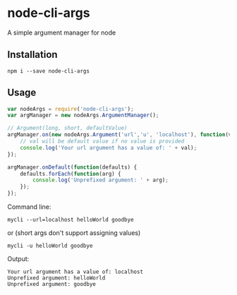 # node-cli-args

A simple argument manager for node

## Installation

`npm i --save node-cli-args`

## Usage

``` javascript
var nodeArgs = require('node-cli-args');
var argManager = new nodeArgs.ArgumentManager();

// Argument(long, short, defaultValue)
argManager.on(new nodeArgs.Argument('url','u', 'localhost'), function(val, defaultValue) {
    // val will be default value if no value is provided
    console.log('Your url argument has a value of: ' + val);
});

argManager.onDefault(function(defaults) {
    defaults.forEach(function(arg) {
        console.log('Unprefixed argument: ' + arg);
    });
});
```

Command line:
```
mycli --url=localhost helloWorld goodbye
```
or (short args don't support assigning values)
```
mycli -u helloWorld goodbye
```

Output:
```
Your url argument has a value of: localhost
Unprefixed argument: helloWorld
Unprefixed argument: goodbye
```